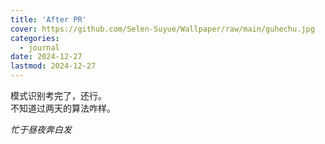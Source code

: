 ```yaml
---
title: 'After PR'
cover: https://github.com/Selen-Suyue/Wallpaper/raw/main/guhechu.jpg
categories: 
  - journal
date: 2024-12-27
lastmod: 2024-12-27
---
```


模式识别考完了，还行。  
不知道过两天的算法咋样。  
  
*忙于昼夜奔白发*